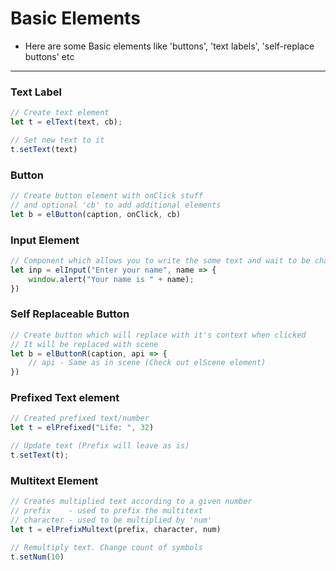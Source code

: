 # Basic Elements

* Here are some Basic elements like 'buttons', 'text labels', 'self-replace buttons' etc

---

### Text Label
```js
// Create text element
let t = elText(text, cb);

// Set new text to it
t.setText(text)
```




### Button
```js
// Create button element with onClick stuff
// and optional 'cb' to add additional elements
let b = elButton(caption, onClick, cb)
```




### Input Element
```js
// Component which allows you to write the some text and wait to be changed
let inp = elInput("Enter your name", name => {
    window.alert("Your name is " + name);
})
```




### Self Replaceable Button
```js
// Create button which will replace with it's context when clicked
// It will be replaced with scene
let b = elButtonR(caption, api => {
    // api - Same as in scene (Check out elScene element)
})
```





### Prefixed Text element
```js
// Created prefixed text/number
let t = elPrefixed("Life: ", 32)

// Update text (Prefix will leave as is)
t.setText(t);
```




### Multitext Element
```js
// Creates multiplied text according to a given number
// prefix    - used to prefix the multitext
// character - used to be multiplied by 'num'
let t = elPrefixMultext(prefix, character, num)

// Remultiply text. Change count of symbols
t.setNum(10)
```